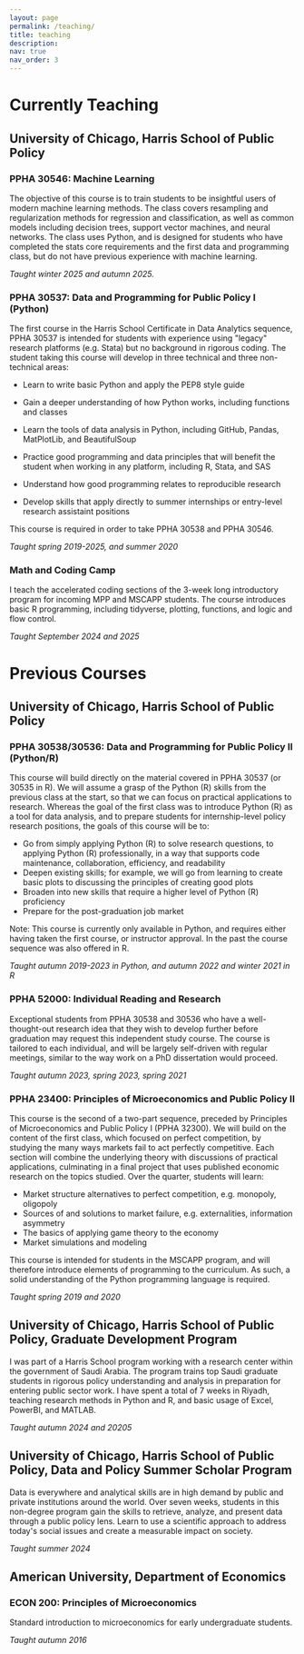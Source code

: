 ```yaml
---
layout: page
permalink: /teaching/
title: teaching
description: 
nav: true
nav_order: 3
---
```


# Currently Teaching

## University of Chicago, Harris School of Public Policy
### PPHA 30546: Machine Learning 
The objective of this course is to train students to be insightful users of modern machine learning methods. The class covers resampling and regularization methods for regression and classification, as well as common models including decision trees, support vector machines, and neural networks. The class uses Python, and is designed for students who have completed the stats core requirements and the first data and programming class, but do not have previous experience with machine learning.

_Taught winter 2025 and autumn 2025._

### PPHA 30537: Data and Programming for Public Policy I (Python)
The first course in the Harris School Certificate in Data Analytics sequence, PPHA 30537 is intended for students with experience using "legacy" research platforms (e.g. Stata) but no background in rigorous coding.  The student taking this course will develop in three technical and three non-technical areas:

  - Learn to write basic Python and apply the PEP8 style guide
  - Gain a deeper understanding of how Python works, including functions and classes
  - Learn the tools of data analysis in Python, including GitHub, Pandas, MatPlotLib, and BeautifulSoup
    
  - Practice good programming and data principles that will benefit the student when working in any platform, including R, Stata, and SAS
  - Understand how good programming relates to reproducible research
  - Develop skills that apply directly to summer internships or entry-level research assistaint positions
    
This course is required in order to take PPHA 30538 and PPHA 30546.

_Taught spring 2019-2025, and summer 2020_

### Math and Coding Camp
I teach the accelerated coding sections of the 3-week long introductory program for incoming MPP and MSCAPP students. The course introduces basic R programming, including tidyverse, plotting, functions, and logic and flow control.

_Taught September 2024 and 2025_

# Previous Courses
## University of Chicago, Harris School of Public Policy
### PPHA 30538/30536: Data and Programming for Public Policy II (Python/R)
This course will build directly on the material covered in PPHA 30537 (or 30535 in R).  We will assume a grasp of the Python (R) skills from the previous class at the start, so that we can focus on practical applications to research.  Whereas the goal of the first class was to introduce Python (R) as a tool for data analysis, and to prepare students for internship-level policy research positions, the goals of this course will be to:

  - Go from simply applying Python (R) to solve research questions, to applying Python (R) professionally, in a way that supports code maintenance, collaboration, efficiency, and readability
  - Deepen existing skills; for example, we will go from learning to create basic plots to discussing the principles of creating good plots
  - Broaden into new skills that require a higher level of Python (R) proficiency 
  - Prepare for the post-graduation job market
    
Note: This course is currently only available in Python, and requires either having taken the first course, or instructor approval.  In the past the course sequence was also offered in R.  

_Taught autumn 2019-2023 in Python, and autumn 2022 and winter 2021 in R_

### PPHA 52000: Individual Reading and Research
Exceptional students from PPHA 30538 and 30536 who have a well-thought-out research idea that they wish to develop further before graduation may request this independent study course.  The course is tailored to each individual, and will be largely self-driven with regular meetings, similar to the way work on a PhD dissertation would proceed. 

_Taught autumn 2023, spring 2023, spring 2021_

### PPHA 23400: Principles of Microeconomics and Public Policy II
This course is the second of a two-part sequence, preceded by Principles of Microeconomics and Public Policy I (PPHA 32300).  We will build on the content of the first class, which focused on perfect competition, by studying the many ways markets fail to act perfectly competitive.  Each section will combine the underlying theory with discussions of practical applications, culminating in a final project that uses published economic research on the topics studied.  Over the quarter, students will learn:

  - Market structure alternatives to perfect competition, e.g. monopoly, oligopoly
  - Sources of and solutions to market failure, e.g. externalities, information asymmetry
  - The basics of applying game theory to the economy
  - Market simulations and modeling
    
This course is intended for students in the MSCAPP program, and will therefore introduce elements of programming to the curriculum.  As such, a solid understanding of the Python programming language is required.

_Taught spring 2019 and 2020_

## University of Chicago, Harris School of Public Policy, Graduate Development Program
I was part of a Harris School program working with a research center within the government of Saudi Arabia.  The program trains top Saudi graduate students in rigorous policy understanding and analysis in preparation for entering public sector work.  I have spent a total of 7 weeks in Riyadh, teaching research methods in Python and R, and basic usage of Excel, PowerBI, and MATLAB.

_Taught autumn 2024 and 20205_

## University of Chicago, Harris School of Public Policy, Data and Policy Summer Scholar Program
Data is everywhere and analytical skills are in high demand by public and private institutions around the world.  Over seven weeks, students in this non-degree program gain the skills to retrieve, analyze, and present data through a public policy lens.  Learn to use a scientific approach to address today's social issues and create a measurable impact on society. 

_Taught summer 2024_

## American University, Department of Economics
### ECON 200: Principles of Microeconomics
Standard introduction to microeconomics for early undergraduate students.

_Taught autumn 2016_
